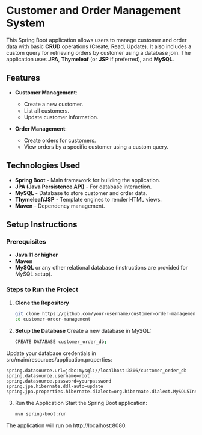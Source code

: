 # Customer and Order Management System

This Spring Boot application allows users to manage customer and order data with basic **CRUD** operations (Create, Read, Update). It also includes a custom query for retrieving orders by customer using a database join. The application uses **JPA**, **Thymeleaf** (or **JSP** if preferred), and **MySQL**.

## Features
- **Customer Management**:
  - Create a new customer.
  - List all customers.
  - Update customer information.
  
- **Order Management**:
  - Create orders for customers.
  - View orders by a specific customer using a custom query.

## Technologies Used
- **Spring Boot** - Main framework for building the application.
- **JPA (Java Persistence API)** - For database interaction.
- **MySQL** - Database to store customer and order data.
- **Thymeleaf/JSP** - Template engines to render HTML views.
- **Maven** - Dependency management.

## Setup Instructions

### Prerequisites
- **Java 11 or higher**
- **Maven**
- **MySQL** or any other relational database (instructions are provided for MySQL setup).

### Steps to Run the Project

1. **Clone the Repository**
   ```bash
   git clone https://github.com/your-username/customer-order-management.git
   cd customer-order-management
2. **Setup the Database**
    Create a new database in MySQL:
    ```bash
    CREATE DATABASE customer_order_db;
  Update your database credentials in src/main/resources/application.properties:
  
    spring.datasource.url=jdbc:mysql://localhost:3306/customer_order_db
    spring.datasource.username=root
    spring.datasource.password=yourpassword
    spring.jpa.hibernate.ddl-auto=update
    spring.jpa.properties.hibernate.dialect=org.hibernate.dialect.MySQL5InnoDBDialect

3. Run the Application
    Start the Spring Boot application:
    ```bash
    mvn spring-boot:run
  The application will run on http://localhost:8080.


